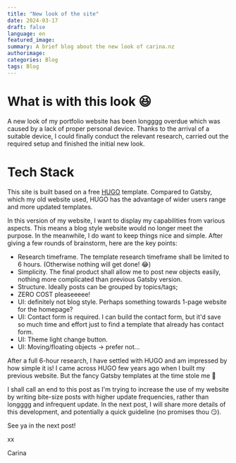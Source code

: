 ```yaml
---
title: "New look of the site"
date: 2024-03-17
draft: false
language: en
featured_image:
summary: A brief blog about the new look of carina.nz
authorimage:
categories: Blog
tags: Blog
---
```

# What is with this look :satisfied:

A new look of my portfolio website has been longggg overdue which was caused by a lack of proper personal device. Thanks to the arrival of a suitable device, I could finally conduct the relevant research, carried out the required setup and finished the initial new look.

# Tech Stack
This site is built based on a free [HUGO](https://gohugo.io/) template. Compared to Gatsby, which my old website used, HUGO has the advantage of wider users range and more updated templates.

In this version of my website, I want to display my capabilities from various aspects. This means a blog style website would no longer meet the purpose. In the meanwhile, I do want to keep things nice and simple. After giving a few rounds of brainstorm, here are the key points:
* Research timeframe. The template research timeframe shall be limited to 6 hours. (Otherwise nothing will get done! :joy:)
* Simplicity. The final product shall allow me to post new objects easily, nothing more complicated than previous Gatsby version.
* Structure. Ideally posts can be grouped by topics/tags; 
* ZERO COST pleaseeeee!
* UI: definitely not blog style. Perhaps something towards 1-page website for the homepage?
* UI: Contact form is required. I can build the contact form, but it'd save so much time and effort just to find a template that already has contact form.
* UI: Theme light change button.
* UI: Moving/floating objects -> prefer not...

After a full 6-hour research, I have settled with HUGO and am impressed by how simple it is! I came across HUGO few years ago when I built my previous website. But the fancy Gatsby templates at the time stole me :face_with_peeking_eye:

I shall call an end to this post as I'm trying to increase the use of my website by writing bite-size posts with higher update frequencies, rather than longggg and infrequent update. In the next post, I will share more details of this development, and potentially a quick guideline (no promises thou :smirk:).

See ya in the next post!

xx

Carina